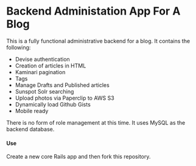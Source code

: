 # Backend Administation App For A Blog

This is a fully functional administrative backend for a blog. It contains the following:

- Devise authentication
- Creation of articles in HTML
- Kaminari pagination
- Tags
- Manage Drafts and Published articles
- Sunspot Solr searching
- Upload photos via Paperclip to AWS S3
- Dynamically load Github Gists
- Mobile ready

There is no form of role management at this time. It uses MySQL as the backend database.

#### Use
Create a new core Rails app and then fork this repository.
